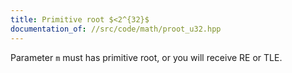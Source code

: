 ```yaml
---
title: Primitive root $<2^{32}$
documentation_of: //src/code/math/proot_u32.hpp
---
```


Parameter `m` must has primitive root, or you will receive RE or TLE.
